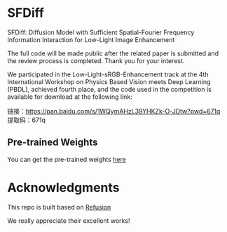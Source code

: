# SFDiff
SFDiff: Diffusion Model with Sufficient Spatial-Fourier Frequency Information Interaction for Low-Light Image Enhancement  
  
  The full code will be made public after the related paper is submitted and the review process is completed. Thank you for your interest.


  We participated in the Low-Light-sRGB-Enhancement track at the 4th International Workshop on Physics Based Vision meets Deep Learning (PBDL), achieved fourth place, and the code used in the competition is available for download at the following link:
  
   链接：https://pan.baidu.com/s/1WQymAHzL39YHKZk-O-JDtw?pwd=671q 
   提取码：671q 

## Pre-trained Weights

You can get the pre-trained weights [here](https://pan.baidu.com/s/1B4w3p0MvORGm8Ka2s1pC-Q?pwd=ecw2)

# Acknowledgments

This repo is built based on [Refusion](https://github.com/Algolzw/image-restoration-sde)

We really appreciate their excellent works!
